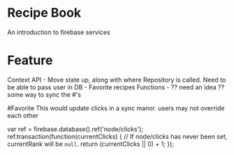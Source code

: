 # Recipe Book
An introduction to firebase services


# Feature
Context API - 
    Move state up, 
    along with where Repository is called. Need to be able to pass user in
DB - Favorite recipes
    Functions - ?? need an idea ??
    some way to sync the #'s


#Favorite
This would update clicks in a sync manor. users may not override each other

var ref = firebase.database().ref('node/clicks');
ref.transaction(function(currentClicks) {
  // If node/clicks has never been set, currentRank will be `null`.
  return (currentClicks || 0) + 1;
});